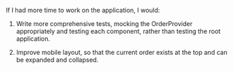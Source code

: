If I had more time to work on the application, I would:

1. Write more comprehensive tests, mocking the OrderProvider appropriately and
  testing each component, rather than testing the root application.

2. Improve mobile layout, so that the current order exists at the top and can be
  expanded and collapsed.
